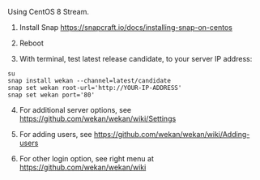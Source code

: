 Using CentOS 8 Stream.

1. Install Snap https://snapcraft.io/docs/installing-snap-on-centos

2. Reboot

3. With terminal, test latest release candidate, to your server IP address:
<!-- Batyr Ashim 21.06.2024 я не могу менять так как это не проблема, это нужная ссылка проекта -->
```
su
snap install wekan --channel=latest/candidate
snap set wekan root-url='http://YOUR-IP-ADDRESS'
snap set wekan port='80'
```

4. For additional server options, see https://github.com/wekan/wekan/wiki/Settings

5. For adding users, see https://github.com/wekan/wekan/wiki/Adding-users

6. For other login option, see right menu at https://github.com/wekan/wekan/wiki
